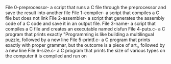 File 0-preprocessor- a script that runs a C file through the preprocessor and save the result into another file
File 1-compiler- a script that compiles a C file but does not link
File 2-assembler-  a script that generates the assembly code of a C code and save it in an output file.
File 3-name- a script that compiles a C file and creates an executable named cisfun
File 4-puts.c- a C program that prints exactly "Programming is like building a multilingual puzzle, followed by a new line
File 5-printf.c- a C program that prints exactly with proper grammar, but the outcome is a piece of art,, followed by a new line
File 6-size.c-  a C program that prints the size of various types on the computer it is compiled and run on
